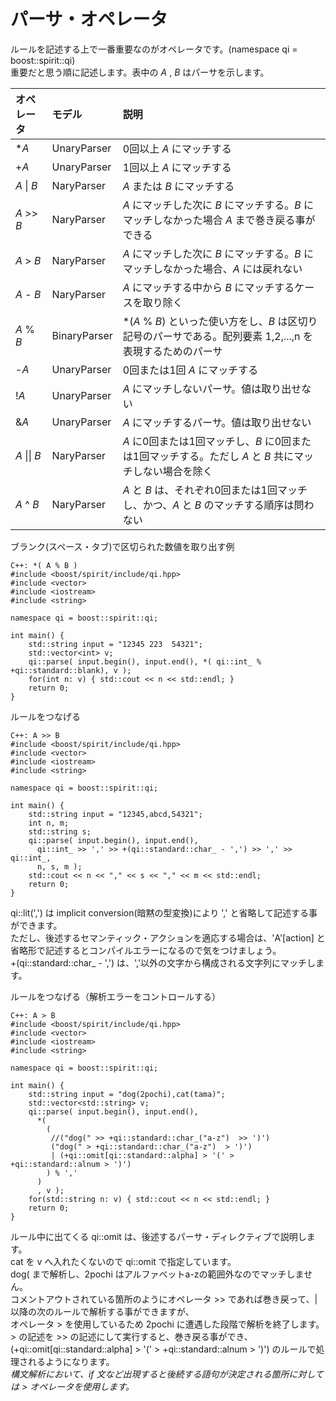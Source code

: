# パーサ・オペレータ

  ルールを記述する上で一番重要なのがオペレータです。(namespace qi = boost::spirit::qi)  
  重要だと思う順に記述します。表中の *A* , *B* はパーサを示します。  

| オペレータ | モデル | 説明 |
|:--|:--|:--|
| \**A* | UnaryParser | 0回以上 *A* にマッチする |
| +*A* | UnaryParser | 1回以上 *A* にマッチする |
| *A* \| *B* | NaryParser | *A* または *B* にマッチする |
| *A* >> *B* | NaryParser | *A* にマッチした次に *B* にマッチする。*B* にマッチしなかった場合 *A* まで巻き戻る事ができる |
| *A* > *B* | NaryParser | *A* にマッチした次に *B* にマッチする。*B* にマッチしなかった場合、*A* には戻れない |
| *A* - *B* | NaryParser | *A* にマッチする中から *B* にマッチするケースを取り除く |
| *A* % *B* | BinaryParser | \*(*A* % *B*) といった使い方をし、*B* は区切り記号のパーサである。配列要素 1,2,...,n を表現するためのパーサ |
| -*A* | UnaryParser | 0回または1回 *A* にマッチする |
| !*A* | UnaryParser | *A* にマッチしないパーサ。値は取り出せない |
| &*A* | UnaryParser | *A* にマッチするパーサ。値は取り出せない |  
| *A* \|\| *B* | NaryParser | *A* に0回または1回マッチし、*B* に0回または1回マッチする。ただし *A* と *B* 共にマッチしない場合を除く |
| *A* ^ *B* | NaryParser | *A* と *B* は、それぞれ0回または1回マッチし、かつ、*A* と *B* のマッチする順序は問わない |  
    
    
ブランク(スペース・タブ)で区切られた数値を取り出す例
```
C++: *( A % B )
#include <boost/spirit/include/qi.hpp>
#include <vector>
#include <iostream>
#include <string>

namespace qi = boost::spirit::qi;

int main() {
	std::string input = "12345 223  54321";
	std::vector<int> v;
	qi::parse( input.begin(), input.end(), *( qi::int_ % +qi::standard::blank), v ); 
	for(int n: v) { std::cout << n << std::endl; }
	return 0;
}
```
    
    
ルールをつなげる
```
C++: A >> B
#include <boost/spirit/include/qi.hpp>
#include <vector>
#include <iostream>
#include <string>

namespace qi = boost::spirit::qi;

int main() {
	std::string input = "12345,abcd,54321";
	int n, m;
	std::string s;
	qi::parse( input.begin(), input.end(), 
	  qi::int_ >> ',' >> +(qi::standard::char_ - ',') >> ',' >> qi::int_,
	  n, s, m ); 
	std::cout << n << "," << s << "," << m << std::endl;
	return 0;
}
```
  qi::lit(',') は implicit conversion(暗黙の型変換)により ',' と省略して記述する事ができます。   
  ただし、後述するセマンティック・アクションを適応する場合は、'A'[action] と省略形で記述するとコンパイルエラーになるので気をつけましょう。   
  +(qi::standard::char_ - ',') は、','以外の文字から構成される文字列にマッチします。   
    
    
ルールをつなげる（解析エラーをコントロールする）
```
C++: A > B
#include <boost/spirit/include/qi.hpp>
#include <vector>
#include <iostream>
#include <string>

namespace qi = boost::spirit::qi;

int main() {
	std::string input = "dog(2pochi),cat(tama)";
	std::vector<std::string> v;
	qi::parse( input.begin(), input.end(), 
	  *( 
	    (
	     //("dog(" >> +qi::standard::char_("a-z")  >> ')')
	     ("dog(" > +qi::standard::char_("a-z")  > ')')
	     | (+qi::omit[qi::standard::alpha] > '(' > +qi::standard::alnum > ')')
	    ) % ','
	  )
	  , v ); 
	for(std::string n: v) { std::cout << n << std::endl; }
	return 0;
}
```
  ルール中に出てくる qi::omit は、後述するパーサ・ディレクティブで説明します。  
  cat を v へ入れたくないので qi::omit で指定しています。  
  dog( まで解析し、2pochi はアルファベットa-zの範囲外なのでマッチしません。  
  コメントアウトされている箇所のようにオペレータ >> であれば巻き戻って、| 以降の次のルールで解析する事ができますが、  
  オペレータ > を使用しているため 2pochi に遭遇した段階で解析を終了します。  
  \> の記述を >> の記述にして実行すると、巻き戻る事ができ、   
  (+qi::omit[qi::standard::alpha] > '(' > +qi::standard::alnum > ')') のルールで処理されるようになります。  
  _構文解析において、if 文など出現すると後続する語句が決定される箇所に対しては > オペレータを使用します。_  



